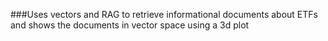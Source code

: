 ###Uses vectors and RAG to retrieve informational documents about ETFs and shows the documents in vector space using a 3d plot 